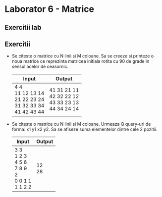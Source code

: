 # Laborator 6 - Matrice

## Exercitii lab

## Exercitii
* Se citeste o matrice cu N linii si M coloane. Sa se creeze si printeze o noua matrice ce reprezinta matricea initiala rotita cu 90 de grade in sensul acelor de ceasornic.

    | Input                                                           | Output                                                   |
    |-----------------------------------------------------------------|----------------------------------------------------------|
    | 4 4<br>11 12 13 14<br>21 22 23 24<br>31 32 33 34<br>41 42 43 44 | 41 31 21 11<br>42 32 22 12<br>43 33 23 13<br>44 34 24 14 |

* Se citeste o matrice cu N linii si M coloane. Urmeaza Q query-uri de forma: x1 y1 x2 y2. Sa se afiseze suma elementelor dintre cele 2 pozitii.

    | Input                                                     | Output   |
    |-----------------------------------------------------------|----------|
    | 3 3<br>1 2 3<br>4 5 6<br>7 8 9<br>2<br>0 0 1 1<br>1 1 2 2 | 12<br>28 |
    